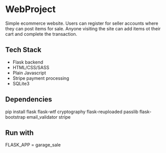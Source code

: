 # WebProject

Simple ecommerce website. Users can register for seller accounts where they can post items for sale. Anyone visiting the site can add items ot their cart and complete the transaction. 

## Tech Stack
- Flask backend
- HTML/CSS/SASS
- Plain Javascript
- Stripe payment processing
- SQLite3


## Dependencies
pip install flask flask-wtf cryptography flask-reuploaded passlib flask-bootstrap email_validator stripe

## Run with
FLASK_APP = garage_sale

